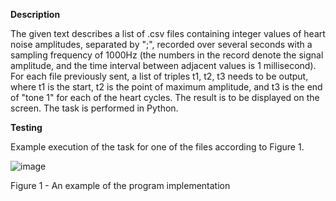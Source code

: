 **Description**

The given text describes a list of .csv files containing integer values of heart noise amplitudes, separated by ";", recorded over several seconds with a sampling frequency of 1000Hz (the numbers in the record denote the signal amplitude, and the time interval between adjacent values is 1 millisecond). For each file previously sent, a list of triples t1, t2, t3 needs to be output, where t1 is the start, t2 is the point of maximum amplitude, and t3 is the end of "tone 1" for each of the heart cycles. The result is to be displayed on the screen. The task is performed in Python.

**Testing**

Example execution of the task for one of the files according to Figure 1.

![image](https://user-images.githubusercontent.com/75118943/178717945-c01ab762-355c-4701-b41e-790909ea2183.png)

Figure 1 - An example of the program implementation
